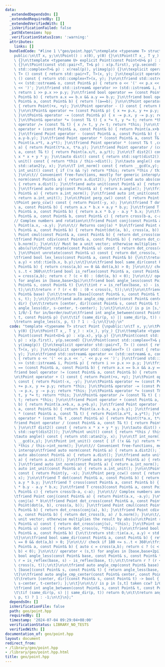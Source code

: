 ```yaml
---
data:
  _extendedDependsOn: []
  _extendedRequiredBy: []
  _extendedVerifiedWith: []
  _isVerificationFailed: false
  _pathExtension: hpp
  _verificationStatusIcon: ':warning:'
  attributes:
    links: []
  bundledCode: "#line 1 \"geo/point.hpp\"\ntemplate <typename T> struct Point {\n\
    public:\n\tT x, y;\n\tPoint() : x(0), y(0) {}\n\tPoint(T x_, T y_) : x(x_), y(y_)\
    \ {}\n\ttemplate <typename U> explicit Point(const Point<U>& p) : x(p.x), y(p.y)\
    \ {}\n\tPoint(const std::pair<T, T>& p) : x(p.first), y(p.second) {}\n\tPoint(const\
    \ std::complex<T>& p) : x(real(p)), y(imag(p)) {}\n\texplicit operator std::pair<T,\
    \ T> () const { return std::pair<T, T>(x, y); }\n\texplicit operator std::complex<T>\
    \ () const { return std::complex<T>(x, y); }\n\n\tfriend std::ostream& operator\
    \ << (std::ostream& o, const Point& p) { return o << '(' << p.x << ',' << p.y\
    \ << ')'; }\n\tfriend std::istream& operator >> (std::istream& i, Point& p) {\
    \ return i >> p.x >> p.y; }\n\tfriend bool operator == (const Point& a, const\
    \ Point& b) { return a.x == b.x && a.y == b.y; }\n\tfriend bool operator != (const\
    \ Point& a, const Point& b) { return !(a==b); }\n\n\tPoint operator + () const\
    \ { return Point(+x, +y); }\n\tPoint operator - () const { return Point(-x, -y);\
    \ }\n\n\tPoint& operator += (const Point& p) { x += p.x, y += p.y; return *this;\
    \ }\n\tPoint& operator -= (const Point& p) { x -= p.x, y -= p.y; return *this;\
    \ }\n\tPoint& operator *= (const T& t) { x *= t, y *= t; return *this; }\n\tPoint&\
    \ operator /= (const T& t) { x /= t, y /= t; return *this; }\n\n\tfriend Point\
    \ operator + (const Point& a, const Point& b) { return Point(a.x+b.x, a.y+b.y);\
    \ }\n\tfriend Point operator - (const Point& a, const Point& b) { return Point(a.x-b.x,\
    \ a.y-b.y); }\n\tfriend Point operator * (const Point& a, const T& t) { return\
    \ Point(a.x*t, a.y*t); }\n\tfriend Point operator * (const T& t ,const Point&\
    \ a) { return Point(t*a.x, t*a.y); }\n\tfriend Point operator / (const Point&\
    \ a, const T& t) { return Point(a.x/t, a.y/t); }\n\n\tT dist2() const { return\
    \ x * x + y * y; }\n\tauto dist() const { return std::sqrt(dist2()); }\n\tPoint\
    \ unit() const { return *this / this->dist(); }\n\tauto angle() const { return\
    \ std::atan2(y, x); }\n\n\tT int_norm() const { return __gcd(x,y); }\n\tPoint\
    \ int_unit() const { if (!x && !y) return *this; return *this / this->int_norm();\
    \ }\n\n\t// Convenient free-functions, mostly for generic interop\n\tfriend auto\
    \ norm(const Point& a) { return a.dist2(); }\n\tfriend auto abs(const Point& a)\
    \ { return a.dist(); }\n\tfriend auto unit(const Point& a) { return a.unit();\
    \ }\n\tfriend auto arg(const Point& a) { return a.angle(); }\n\tfriend auto int_norm(const\
    \ Point& a) { return a.int_norm(); }\n\tfriend auto int_unit(const Point& a) {\
    \ return a.int_unit(); }\n\n\tPoint perp_cw() const { return Point(y, -x); }\n\
    \tPoint perp_ccw() const { return Point(-y, x); }\n\n\tfriend T dot(const Point&\
    \ a, const Point& b) { return a.x * b.x + a.y * b.y; }\n\tfriend T cross(const\
    \ Point& a, const Point& b) { return a.x * b.y - a.y * b.x; }\n\tfriend T cross3(const\
    \ Point& a, const Point& b, const Point& c) { return cross(b-a, c-a); }\n\n\t\
    // Complex numbers and rotation\n\tfriend Point conj(const Point& a) { return\
    \ Point(a.x, -a.y); }\n\n\t// Returns conj(a) * b\n\tfriend Point dot_cross(const\
    \ Point& a, const Point& b) { return Point(dot(a, b), cross(a, b)); }\n\tfriend\
    \ Point cmul(const Point& a, const Point& b) { return dot_cross(conj(a), b); }\n\
    \tfriend Point cdiv(const Point& a, const Point& b) { return dot_cross(b, a) /\
    \ b.norm(); }\n\n\t// Must be a unit vector; otherwise multiplies the result by\
    \ abs(u)\n\tPoint rotate(const Point& u) const { return dot_cross(conj(u), *this);\
    \ }\n\tPoint unrotate(const Point& u) const { return dot_cross(u, *this); }\n\n\
    \tfriend bool lex_less(const Point& a, const Point& b) {\n\t\treturn std::tie(a.x,\
    \ a.y) < std::tie(b.x, b.y);\n\t}\n\n\tfriend bool same_dir(const Point& a, const\
    \ Point& b) { return cross(a,b) == 0 && dot(a,b) > 0; }\n\n\t// check if 180 <=\
    \ s..t < 360\n\tfriend bool is_reflex(const Point& a, const Point& b) { auto c\
    \ = cross(a,b); return c ? (c < 0) : (dot(a, b) < 0); }\n\n\t// operator < (s,t)\
    \ for angles in [base,base+2pi)\n\tfriend bool angle_less(const Point& base, const\
    \ Point& s, const Point& t) {\n\t\tint r = is_reflex(base, s) - is_reflex(base,\
    \ t);\n\t\treturn r ? (r < 0) : (0 < cross(s, t));\n\t}\n\n\tfriend auto angle_cmp(const\
    \ Point& base) {\n\t\treturn [base](const Point& s, const Point& t) { return angle_less(base,\
    \ s, t); };\n\t}\n\tfriend auto angle_cmp_center(const Point& center, const Point&\
    \ dir) {\n\t\treturn [center, dir](const Point& s, const Point& t) -> bool { return\
    \ angle_less(dir, s-center, t-center); };\n\t}\n\n\t// is p in [s,t] taken ccw?\
    \ 1/0/-1 for in/border/out\n\tfriend int angle_between(const Point& s, const Point&\
    \ t, const Point& p) {\n\t\tif (same_dir(p, s) || same_dir(p, t)) return 0;\n\t\
    \treturn angle_less(s, p, t) ? 1 : -1;\n\t}\n};\n"
  code: "template <typename T> struct Point {\npublic:\n\tT x, y;\n\tPoint() : x(0),\
    \ y(0) {}\n\tPoint(T x_, T y_) : x(x_), y(y_) {}\n\ttemplate <typename U> explicit\
    \ Point(const Point<U>& p) : x(p.x), y(p.y) {}\n\tPoint(const std::pair<T, T>&\
    \ p) : x(p.first), y(p.second) {}\n\tPoint(const std::complex<T>& p) : x(real(p)),\
    \ y(imag(p)) {}\n\texplicit operator std::pair<T, T> () const { return std::pair<T,\
    \ T>(x, y); }\n\texplicit operator std::complex<T> () const { return std::complex<T>(x,\
    \ y); }\n\n\tfriend std::ostream& operator << (std::ostream& o, const Point& p)\
    \ { return o << '(' << p.x << ',' << p.y << ')'; }\n\tfriend std::istream& operator\
    \ >> (std::istream& i, Point& p) { return i >> p.x >> p.y; }\n\tfriend bool operator\
    \ == (const Point& a, const Point& b) { return a.x == b.x && a.y == b.y; }\n\t\
    friend bool operator != (const Point& a, const Point& b) { return !(a==b); }\n\
    \n\tPoint operator + () const { return Point(+x, +y); }\n\tPoint operator - ()\
    \ const { return Point(-x, -y); }\n\n\tPoint& operator += (const Point& p) { x\
    \ += p.x, y += p.y; return *this; }\n\tPoint& operator -= (const Point& p) { x\
    \ -= p.x, y -= p.y; return *this; }\n\tPoint& operator *= (const T& t) { x *=\
    \ t, y *= t; return *this; }\n\tPoint& operator /= (const T& t) { x /= t, y /=\
    \ t; return *this; }\n\n\tfriend Point operator + (const Point& a, const Point&\
    \ b) { return Point(a.x+b.x, a.y+b.y); }\n\tfriend Point operator - (const Point&\
    \ a, const Point& b) { return Point(a.x-b.x, a.y-b.y); }\n\tfriend Point operator\
    \ * (const Point& a, const T& t) { return Point(a.x*t, a.y*t); }\n\tfriend Point\
    \ operator * (const T& t ,const Point& a) { return Point(t*a.x, t*a.y); }\n\t\
    friend Point operator / (const Point& a, const T& t) { return Point(a.x/t, a.y/t);\
    \ }\n\n\tT dist2() const { return x * x + y * y; }\n\tauto dist() const { return\
    \ std::sqrt(dist2()); }\n\tPoint unit() const { return *this / this->dist(); }\n\
    \tauto angle() const { return std::atan2(y, x); }\n\n\tT int_norm() const { return\
    \ __gcd(x,y); }\n\tPoint int_unit() const { if (!x && !y) return *this; return\
    \ *this / this->int_norm(); }\n\n\t// Convenient free-functions, mostly for generic\
    \ interop\n\tfriend auto norm(const Point& a) { return a.dist2(); }\n\tfriend\
    \ auto abs(const Point& a) { return a.dist(); }\n\tfriend auto unit(const Point&\
    \ a) { return a.unit(); }\n\tfriend auto arg(const Point& a) { return a.angle();\
    \ }\n\tfriend auto int_norm(const Point& a) { return a.int_norm(); }\n\tfriend\
    \ auto int_unit(const Point& a) { return a.int_unit(); }\n\n\tPoint perp_cw()\
    \ const { return Point(y, -x); }\n\tPoint perp_ccw() const { return Point(-y,\
    \ x); }\n\n\tfriend T dot(const Point& a, const Point& b) { return a.x * b.x +\
    \ a.y * b.y; }\n\tfriend T cross(const Point& a, const Point& b) { return a.x\
    \ * b.y - a.y * b.x; }\n\tfriend T cross3(const Point& a, const Point& b, const\
    \ Point& c) { return cross(b-a, c-a); }\n\n\t// Complex numbers and rotation\n\
    \tfriend Point conj(const Point& a) { return Point(a.x, -a.y); }\n\n\t// Returns\
    \ conj(a) * b\n\tfriend Point dot_cross(const Point& a, const Point& b) { return\
    \ Point(dot(a, b), cross(a, b)); }\n\tfriend Point cmul(const Point& a, const\
    \ Point& b) { return dot_cross(conj(a), b); }\n\tfriend Point cdiv(const Point&\
    \ a, const Point& b) { return dot_cross(b, a) / b.norm(); }\n\n\t// Must be a\
    \ unit vector; otherwise multiplies the result by abs(u)\n\tPoint rotate(const\
    \ Point& u) const { return dot_cross(conj(u), *this); }\n\tPoint unrotate(const\
    \ Point& u) const { return dot_cross(u, *this); }\n\n\tfriend bool lex_less(const\
    \ Point& a, const Point& b) {\n\t\treturn std::tie(a.x, a.y) < std::tie(b.x, b.y);\n\
    \t}\n\n\tfriend bool same_dir(const Point& a, const Point& b) { return cross(a,b)\
    \ == 0 && dot(a,b) > 0; }\n\n\t// check if 180 <= s..t < 360\n\tfriend bool is_reflex(const\
    \ Point& a, const Point& b) { auto c = cross(a,b); return c ? (c < 0) : (dot(a,\
    \ b) < 0); }\n\n\t// operator < (s,t) for angles in [base,base+2pi)\n\tfriend\
    \ bool angle_less(const Point& base, const Point& s, const Point& t) {\n\t\tint\
    \ r = is_reflex(base, s) - is_reflex(base, t);\n\t\treturn r ? (r < 0) : (0 <\
    \ cross(s, t));\n\t}\n\n\tfriend auto angle_cmp(const Point& base) {\n\t\treturn\
    \ [base](const Point& s, const Point& t) { return angle_less(base, s, t); };\n\
    \t}\n\tfriend auto angle_cmp_center(const Point& center, const Point& dir) {\n\
    \t\treturn [center, dir](const Point& s, const Point& t) -> bool { return angle_less(dir,\
    \ s-center, t-center); };\n\t}\n\n\t// is p in [s,t] taken ccw? 1/0/-1 for in/border/out\n\
    \tfriend int angle_between(const Point& s, const Point& t, const Point& p) {\n\
    \t\tif (same_dir(p, s) || same_dir(p, t)) return 0;\n\t\treturn angle_less(s,\
    \ p, t) ? 1 : -1;\n\t}\n};"
  dependsOn: []
  isVerificationFile: false
  path: geo/point.hpp
  requiredBy: []
  timestamp: '2024-07-04 09:29:04+08:00'
  verificationStatus: LIBRARY_NO_TESTS
  verifiedWith: []
documentation_of: geo/point.hpp
layout: document
redirect_from:
- /library/geo/point.hpp
- /library/geo/point.hpp.html
title: geo/point.hpp
---
```

